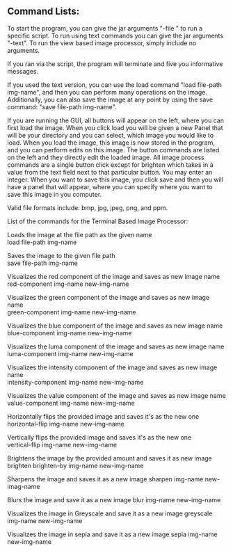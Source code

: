## Command Lists:

To start the program, you can give the jar arguments "-file <script-name>" to run a specific script.
To run using text commands you can give the jar arguments "-text".
To run the view based image processor, simply include no arguments.

If you ran via the script, the program will terminate and five you informative messages.

If you used the text version, you can use the load command "load file-path img-name", 
and then you can perform many operations on the image. Additionally, you can also save the 
image at any point by using the save command: "save
file-path img-name". 

If you are running the GUI, all buttons will appear on the left, where you can first load the image.
When you click load you will be given a new Panel that will be your directory and you can select, 
which image you would like to load.
When you load the image, this image is now stored in the program, and you can perform edits on this
image. The button commands are listed on the left and they directly edit the loaded image.
All image process commands are a single button click except for brighten which takes in a value from the text
field next to that particular button. You may enter an integer.
When you want to save this image, you click save and then you will have a panel that will appear, 
where you can specify where you want to save this image in you computer.


Valid file formats include: bmp, jpg, jpeg, png, and ppm.


List of the commands for the Terminal Based Image Processor:

Loads the image at the file path as the given name  
load file-path img-name

Saves the image to the given file path  
save file-path img-name

Visualizes the red component of the image and saves as new image name  
red-component img-name new-img-name

Visualizes the green component of the image and saves as new image name  
green-component img-name new-img-name

Visualizes the blue component of the image and saves as new image name   
blue-component img-name new-img-name

Visualizes the luma component of the image and saves as new image name  
luma-component img-name new-img-name

Visualizes the intensity component of the image and saves as new image name  
intensity-component img-name new-img-name

Visualizes the value component of the image and saves as new image name  
value-component img-name new-img-name

Horizontally flips the provided image and saves it's as the new one  
horizontal-flip img-name new-img-name

Vertically flips the provided image and saves it's as the new one  
vertical-flip img-name new-img-name

Brightens the image by the provided amount and saves it as new image  
brighten brighten-by img-name new-img-name  

Sharpens the image and saves it as a new image
sharpen img-name new-imag-name

Blurs the image and save it as a new image
blur img-name new-img-name

Visualizes the image in Greyscale and save it as a new image
greyscale img-name new-img-name

Visualizes the image in sepia and save it as a new image
sepia img-name new-img-name
